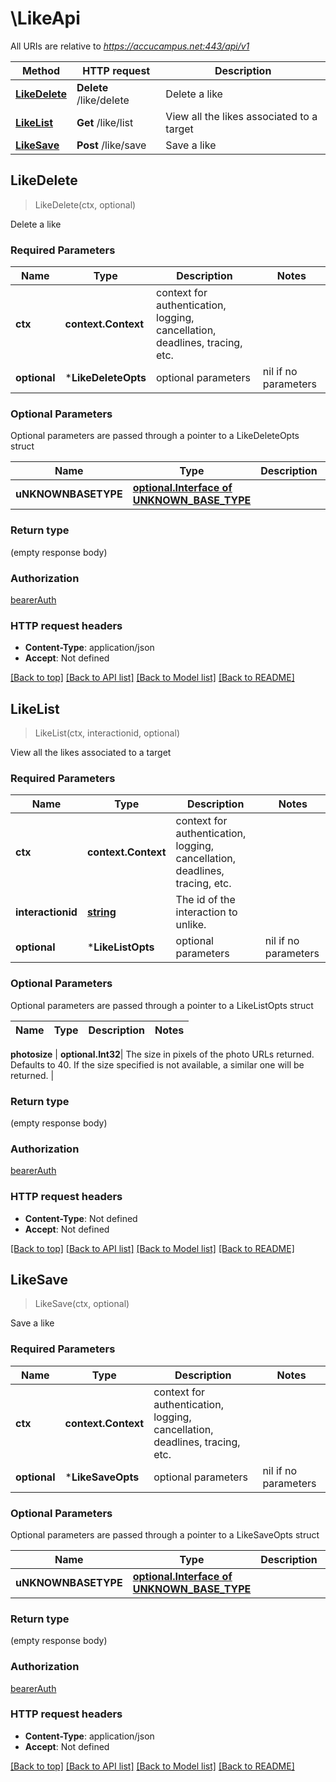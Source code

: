 # \LikeApi

All URIs are relative to *https://accucampus.net:443/api/v1*

Method | HTTP request | Description
------------- | ------------- | -------------
[**LikeDelete**](LikeApi.md#LikeDelete) | **Delete** /like/delete | Delete a like
[**LikeList**](LikeApi.md#LikeList) | **Get** /like/list | View all the likes associated to a target
[**LikeSave**](LikeApi.md#LikeSave) | **Post** /like/save | Save a like



## LikeDelete

> LikeDelete(ctx, optional)

Delete a like

### Required Parameters


Name | Type | Description  | Notes
------------- | ------------- | ------------- | -------------
**ctx** | **context.Context** | context for authentication, logging, cancellation, deadlines, tracing, etc.
 **optional** | ***LikeDeleteOpts** | optional parameters | nil if no parameters

### Optional Parameters

Optional parameters are passed through a pointer to a LikeDeleteOpts struct


Name | Type | Description  | Notes
------------- | ------------- | ------------- | -------------
 **uNKNOWNBASETYPE** | [**optional.Interface of UNKNOWN_BASE_TYPE**](UNKNOWN_BASE_TYPE.md)|  | 

### Return type

 (empty response body)

### Authorization

[bearerAuth](../README.md#bearerAuth)

### HTTP request headers

- **Content-Type**: application/json
- **Accept**: Not defined

[[Back to top]](#) [[Back to API list]](../README.md#documentation-for-api-endpoints)
[[Back to Model list]](../README.md#documentation-for-models)
[[Back to README]](../README.md)


## LikeList

> LikeList(ctx, interactionid, optional)

View all the likes associated to a target

### Required Parameters


Name | Type | Description  | Notes
------------- | ------------- | ------------- | -------------
**ctx** | **context.Context** | context for authentication, logging, cancellation, deadlines, tracing, etc.
**interactionid** | [**string**](.md)| The id of the interaction to unlike. | 
 **optional** | ***LikeListOpts** | optional parameters | nil if no parameters

### Optional Parameters

Optional parameters are passed through a pointer to a LikeListOpts struct


Name | Type | Description  | Notes
------------- | ------------- | ------------- | -------------

 **photosize** | **optional.Int32**| The size in pixels of the photo URLs returned. Defaults to 40. If the size specified is not available, a similar one will be returned. | 

### Return type

 (empty response body)

### Authorization

[bearerAuth](../README.md#bearerAuth)

### HTTP request headers

- **Content-Type**: Not defined
- **Accept**: Not defined

[[Back to top]](#) [[Back to API list]](../README.md#documentation-for-api-endpoints)
[[Back to Model list]](../README.md#documentation-for-models)
[[Back to README]](../README.md)


## LikeSave

> LikeSave(ctx, optional)

Save a like

### Required Parameters


Name | Type | Description  | Notes
------------- | ------------- | ------------- | -------------
**ctx** | **context.Context** | context for authentication, logging, cancellation, deadlines, tracing, etc.
 **optional** | ***LikeSaveOpts** | optional parameters | nil if no parameters

### Optional Parameters

Optional parameters are passed through a pointer to a LikeSaveOpts struct


Name | Type | Description  | Notes
------------- | ------------- | ------------- | -------------
 **uNKNOWNBASETYPE** | [**optional.Interface of UNKNOWN_BASE_TYPE**](UNKNOWN_BASE_TYPE.md)|  | 

### Return type

 (empty response body)

### Authorization

[bearerAuth](../README.md#bearerAuth)

### HTTP request headers

- **Content-Type**: application/json
- **Accept**: Not defined

[[Back to top]](#) [[Back to API list]](../README.md#documentation-for-api-endpoints)
[[Back to Model list]](../README.md#documentation-for-models)
[[Back to README]](../README.md)

